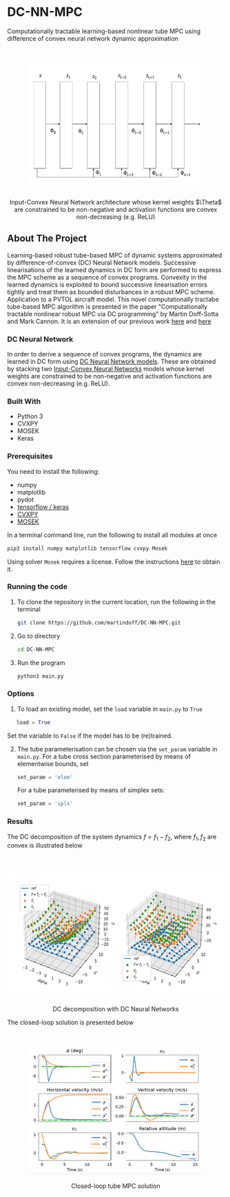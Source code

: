 # DC-NN-MPC
Computationally tractable learning-based nonlinear tube MPC using difference of convex neural network dynamic approximation 


<br />
<p align="center">
   <img src="https://github.com/martindoff/DC-NN-MPC/blob/main/plot/NN.png" alt="Logo" width="400" height="300">
  <p align="center">
   Input-Convex Neural Network architecture whose kernel weights $\Theta$ are constrained to be non-negative and activation functions are convex non-decreasing (e.g. ReLU) 
    <br />  
  </p>
</p>

<!-- ABOUT THE PROJECT -->
## About The Project

Learning-based robust tube-based MPC of dynamic systems approximated by difference-of-convex (DC) Neural Network models. Successive linearisations of the learned dynamics in DC form are performed to express the MPC scheme as a sequence of convex programs.  Convexity in the learned dynamics is exploited to bound successive linearisation errors tightly and treat them as bounded disturbances in a robust MPC scheme. Application to a PVTOL aircraft model. This novel computationally tractabe tube-based MPC algorithm is presented in the paper "Computationally tractable nonlinear robust MPC via DC programming" by Martin Doff-Sotta and Mark Cannon. It is an extension of our previous work [here](https://github.com/martindoff/DC-TMPC) and [here](https://ora.ox.ac.uk/objects/uuid:a3a0130b-5387-44b3-97ae-1c9795b91a42/download_file?safe_filename=Doff-Sotta_and_Cannon_2022_Difference_of_convex.pdf&file_format=application%2Fpdf&type_of_work=Conference+item)

### DC Neural Network 
In order to derive a sequence of convex programs, the dynamics are learned in DC form using [DC Neural Network models](https://github.com/martindoff/DC-Deep-Neural-Network). These are obtained by stacking two [Input-Convex Neural Networks](http://proceedings.mlr.press/v70/amos17b/amos17b.pdf) models whose kernel weights are constrained to be non-negative and activation functions are convex non-decreasing (e.g. ReLU). 

### Built With

* Python 3
* CVXPY
* MOSEK
* Keras

### Prerequisites

You need to install the following:
* numpy
* matplotlib
* pydot
* [tensorflow / keras](https://keras.io/getting_started/)
* [CVXPY](https://www.cvxpy.org/install/)
* [MOSEK](https://docs.mosek.com/10.2/install/installation.html)

In a terminal command line, run the following to install all modules at once

   ```sh
   pip3 install numpy matplotlib tensorflow cvxpy Mosek 
   ```
Using solver `Mosek` requires a license. Follow the instructions [here](https://docs.mosek.com/10.2/install/installation.html) to obtain it.

### Running the code

1. To clone the repository in the current location, run the following in the terminal
   ```sh
   git clone https://github.com/martindoff/DC-NN-MPC.git
   ```
2. Go to directory 
   ```sh
   cd DC-NN-MPC
   ```
   
3. Run the program
   ```python
   python3 main.py
   ```
### Options 
   
1. To load an existing model, set the `load` variable in `main.py` to `True`
```python
   load = True
   ``` 
   
   Set the variable to `False` if the model has to be (re)trained. 

2. The tube parameterisation can be chosen via the `set_param` variable in `main.py`. For a tube cross section parameterised by means of elementwise bounds, set

   ```python
   set_param = 'elem'
   ```
   For a tube parameterised by means of simplex sets:

   ```python
   set_param = 'splx'
   ```

### Results

The DC decomposition of the system dynamics $f = f_1 - f_2$, where $f_1, f_2$ are convex is illustrated below


<br />
<p align="center">
   <img src="https://github.com/martindoff/DC-NN-MPC/blob/main/DC.png" alt="Logo" width="600" height="300">
  <p align="center">
   DC decomposition with DC Neural Networks
    <br />  
  </p>
</p>

The closed-loop solution is presented below


<br />
<p align="center">
   <img src="https://github.com/martindoff/DC-NN-MPC/blob/main/tmpc_plot.png" alt="Logo" width="400" height="300">
  <p align="center">
   Closed-loop tube MPC solution
    <br />  
  </p>
</p>

